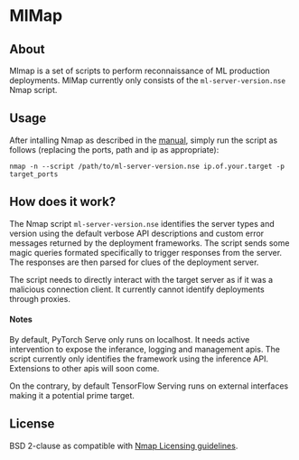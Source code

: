 # MlMap

## About

Mlmap is a set of scripts to perform reconnaissance of ML production deployments.
MlMap currently only consists of the `ml-server-version.nse` Nmap script.

## Usage 
After intalling Nmap as described in the [manual](https://nmap.org/book/install.html), simply run the script as follows (replacing the ports, path and ip as appropriate):

```nmap -n --script /path/to/ml-server-version.nse ip.of.your.target -p target_ports```

## How does it work?

The Nmap script `ml-server-version.nse` identifies the server types and version using the default verbose API descriptions and custom error messages returned by the deployment frameworks.
The script sends some magic queries formated specifically to trigger responses from the server. The responses are then parsed for clues of the deployment server.

The script needs to directly interact with the target server as if it was a malicious connection client. It currently cannot identify deployments through proxies.

#### Notes
By default, PyTorch Serve only runs on localhost. It needs active intervention to expose the inferance, logging and management apis. The script currently only identifies the framework using the inference API. 
Extensions to other apis will soon come.

On the contrary, by default TensorFlow Serving runs on external interfaces making it a potential prime target. 

## License 

BSD 2-clause as compatible with [Nmap Licensing guidelines](https://nmap.org/book/man-legal.html#nmap-copyright).
